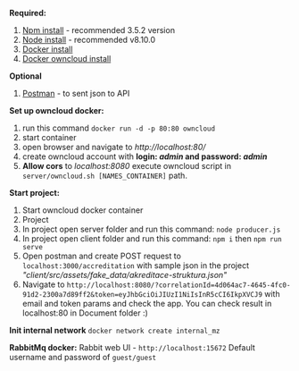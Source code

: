 **Required:**

1. [Npm install](https://www.npmjs.com/get-npm) - recommended 3.5.2 version 
2. [Node install](https://nodejs.org/en/download/) - recommended v8.10.0
3. [Docker install](https://www.docker.com/products/docker-desktop)
4. [Docker owncloud install](https://hub.docker.com/_/owncloud)

**Optional**
1. [Postman](https://www.getpostman.com/downloads/) - to sent json to API

**Set up owncloud docker:**
1. run this command `docker run -d -p 80:80 owncloud`
2. start container 
3. open browser and navigate to *http://localhost:80/*
4. create owncloud account with **login: _admin_ and password: _admin_**
5. **Allow cors** to *localhost:8080* execute owncloud script in `server/owncloud.sh [NAMES_CONTAINER]` path.

**Start project:**
1. Start owncloud docker container
2. Project
  1. In project open server folder and run this command: `node producer.js`
  2. In project open client folder and run this command: `npm i` then `npm run serve`
3. Open postman and create POST request to `localhost:3000/accreditation` with sample json in the project *"client/src/assets/fake_data/akreditace-struktura.json"*
4. Navigate to `http://localhost:8080/?correlationId=4d064ac7-4645-4fc0-91d2-2300a7d89ff2&token=eyJhbGciOiJIUzI1NiIsInR5cCI6IkpXVCJ9` with email and token params and check the app. You can check result in localhost:80 in Document folder :) 

**Init internal network**
`docker network create internal_mz`
    
**RabbitMq docker:**
Rabbit web UI - `http://localhost:15672`
Default username and password of `guest/guest`